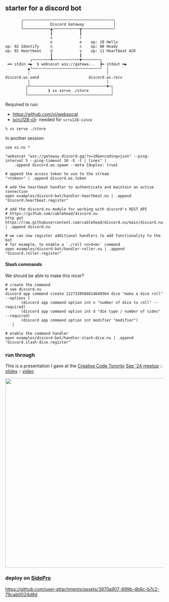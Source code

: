 ## starter for a discord bot

```
       ┌────────────────────────────────────────┐
       │            Discord Gateway             │
       └────────────▲────────────┳──────────────┘
                    ┃            ┃
                    s            r
                    e            e    op: 10 Hello
op: 02 Identify     n            c    op: 00 Ready
op: 01 Heartbeat    d            v    op: 11 Heartbeat ACK
                    ┃            ┃
           ┌────────┻────────────▼────────┐
 ━━ stdin ━▶  $ websocat wss://gatewa...  ┣━ stdout ━▶
          ▲└──────────────────────────────┘  │
          │                                  │
discord.ws.send                      discord.ws.recv
          │                                  │
         ┌┴──────────────────────────────────▼─┐
         │         $ xs serve ./store          │
         └─────────────────────────────────────┘
```

Required to run:

- https://github.com/vi/websocat
- [scru128-cli](https://github.com/cablehead/scru128-cli)- needed for `scru128-since`

```
% xs serve ./store
```

In another session:

```nushell
use xs.nu *

"websocat "wss://gateway.discord.gg/?v=10&encoding=json" --ping-interval 5 --ping-timeout 10 -E -t | lines" |
    .append discord.ws.spawn --meta {duplex: true}

# append the access token to use to the stream
"<token>" | .append discord.ws.token

# add the heartbeat handler to authenticate and maintain an active connection
open examples/discord-bot/handler-heartbeat.nu | .append "discord.heartbeat.register"

# add the discord.nu module for working with discord's REST API
# https://github.com/cablehead/discord.nu
http get https://raw.githubusercontent.com/cablehead/discord.nu/main/discord.nu | .append discord.nu

# we can now register additional handlers to add functionality to the bot
# for example, to enable a `./roll <n>d<m>` command
open examples/discord-bot/handler-roller.nu | .append "discord.roller.register"
```

#### Slash commands

We should be able to make this nicer?

```nushell
# create the command
# see discord.nu
discord app command create 1227338584814649364 dice "make a dice roll" --options [
       (discord app command option int n "number of dice to roll" --required)
       (discord app command option int d "die type / number of sides" --required)
       (discord app command option int modifier "modifier")
   ]

# enable the command handler
open examples/discord-bot/handler-slash-dice.nu | .append "discord.slash-dice.register"
```

### run through

This is a presentation I gave at the [Creative Code Toronto](https://www.meetup.com/creative-code-toronto/) [Sep '24 meetup](https://www.meetup.com/creative-code-toronto/events/303276625/?eventOrigin=group_events_list) :: [slides](https://cablehead.github.io/creative-codie/) :: [video](https://www.youtube.com/watch?v=Y2rsm5ohDrg&list=PL_YfqG2SCOAK52A4VQ7r7m9laijKSbmUB&index=2)

<img src="https://github.com/user-attachments/assets/26bc887f-f3bc-456f-ab16-8913ae414a73" width="600px" />

### deploy on [SidePro](https://sidepro.cloud)

https://github.com/user-attachments/assets/3970a907-899b-4b6c-b7c2-79cab0024d8d
